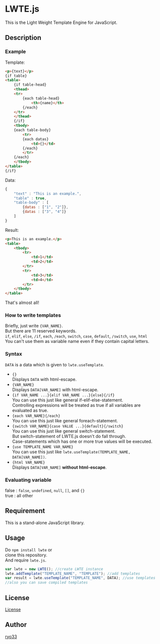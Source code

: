 # LWTE.js
This is the Light Weight Template Engine for JavaScript.  
## Description
### Example  
Template:  
```html
<p>{text}</p>
{if table}
<table>
    {if table-head}
    <thead>
    <tr>
        {each table-head}
            <th>{name}</th>
        {/each}
    </tr>
    </thead>
    {/if}
    <tbody>
    {each table-body}
        <tr>
        {each datas}
            <td>{}</td>
        {/each}
        </tr>
    {/each}
    </tbody>
</table>
{/if}
```
Data:
```javascript
{
    "text" : "This is an example.",
    "table" : true,
    "table-body" : [
        {datas : ["1", "2"]},
        {datas : ["3", "4"]}
    ]
}
```
Result:
```html
<p>This is an example.</p>
<table>
    <tbody>
        <tr>
            <td>1</td>
            <td>2</td>
        </tr>
        <tr>
            <td>3</td>
            <td>4</td>
        </tr>
    </tbody>
</table>
```
That's almost all!  
### How to write templates  
Briefly, just write `{VAR_NAME}`.  
But there are 11 reserved keywords.  
`if`, `elif`, `else`, `/if`, `each`, `/each`, `switch`, `case`, `default`, `/switch`, `use`, `html`  
You can't use them as variable name even if they contain capital letters.  
### Syntax  
`DATA` is a data which is given to `lwte.useTemplate`.  
- `{}`  
Displays `DATA` with html-escape.  
- `{VAR_NAME}`  
Displays `DATA[VAR_NAME]` with html-escape.  
- `{if VAR_NAME ...}{elif VAR_NAME ...}{else}{/if}`  
You can use this just like general if-elif-else-statement.  
Controlling expressions will be treated as true if all variables are evaluated as true.  
- `{each VAR_NAME}{/each}`  
You can use this just like general foreach-statement.  
- `{switch VAR_NAME}{case VALUE ...}{default}{/switch}`  
You can use this just like general switch-statement.  
But switch-statement of LWTE.js doesn't do fall through.  
Case-statements which has one or more true values will be executed.  
- `{use TEMPLATE_NAME VAR_NAME}`  
You can use this just like `lwte.useTemplate(TEMPLATE_NAME, DATA[VAR_NAME])`.  
- `{html VAR_NAME}`  
Displays `DATA[VAR_NAME]` **without html-escape**.

### Evaluating variable  
false : `false`, `undefined`, `null`, `[]`, and `{}`  
true : all other  

## Requirement  
This is a stand-alone JavaScript library.
## Usage  
Do `npm install lwte` or  
clone this repository.  
And require `lwte.js`.    
```javascript
var lwte = new LWTE(); //create LWTE instance
lwte.addTemplate("TEMPLATE_NAME", "TEMPLATE"); //add templates
var result = lwte.useTemplate("TEMPLATE_NAME", DATA); //use templates
//also you can save compiled templates
```
## License  
  [License](LICENSE)
## Author  
  [ryo33](https://github.com/ryo33/ "ryo33's github page")
